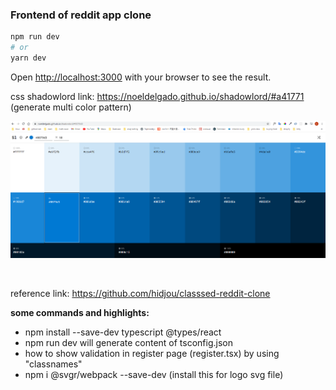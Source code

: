 ### Frontend of reddit app clone

```bash
npm run dev
# or
yarn dev
```

Open [http://localhost:3000](http://localhost:3000) with your browser to see the result.

css shadowlord link: https://noeldelgado.github.io/shadowlord/#a41771 (generate multi color pattern)
<br>

![](2021-02-12-20-51-25.png)

<br>

reference link: https://github.com/hidjou/classsed-reddit-clone

**some commands and highlights:**

- npm install --save-dev typescript @types/react
- npm run dev will generate content of tsconfig.json
- how to show validation in register page (register.tsx) by using "classnames"
- npm i @svgr/webpack --save-dev (install this for logo svg file)

